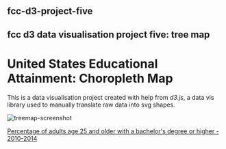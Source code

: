 ## fcc-d3-project-five
## fcc d3 data visualisation project five: tree map

# United States Educational Attainment: Choropleth Map

This is a data visualisation project created with help from *d3.js*, a data vis library used to manually translate raw data into svg shapes.

![treemap-screenshot](https://user-images.githubusercontent.com/57681651/98582519-f97e5680-22ba-11eb-94f4-cb4c6a4742a9.jpg)

[Percentage of adults age 25 and older with a bachelor's degree or higher - 2010-2014](https://mike1234-pixel.github.io/fcc-d3-project-four/)

